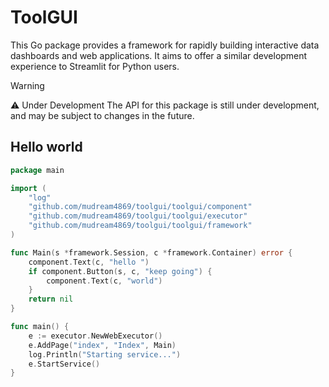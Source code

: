 # ToolGUI

This Go package provides a framework for rapidly building interactive data
dashboards and web applications. It aims to offer a similar development
experience to Streamlit for Python users.

> [!WARNING]  
> ⚠️ Under Development
> The API for this package is still under development,
> and may be subject to changes in the future.

## Hello world

```go
package main

import (
	"log"
	"github.com/mudream4869/toolgui/toolgui/component"
	"github.com/mudream4869/toolgui/toolgui/executor"
	"github.com/mudream4869/toolgui/toolgui/framework"
)

func Main(s *framework.Session, c *framework.Container) error {
	component.Text(c, "hello ")
	if component.Button(s, c, "keep going") {
		component.Text(c, "world")
	}
	return nil
}

func main() {
	e := executor.NewWebExecutor()
	e.AddPage("index", "Index", Main)
	log.Println("Starting service...")
	e.StartService()
}
```
